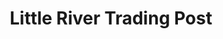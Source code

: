 ---
title: "Little River Trading Post"
url: /manistee/little-river-trading-post/
shop: Lebensmittel
---